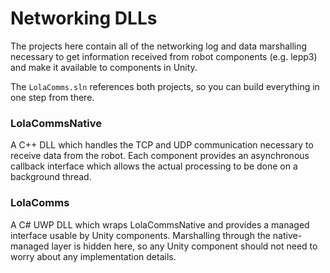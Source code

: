 # Networking DLLs

The projects here contain all of the networking log and data marshalling necessary to get information received from robot components (e.g. lepp3) and make it available to components in Unity.

The `LolaComms.sln` references both projects, so you can build everything in one step from there.

### LolaCommsNative

A C++ DLL which handles the TCP and UDP communication necessary to receive data from the robot. Each component provides an asynchronous callback interface which allows the actual processing to be done on a background thread. 

### LolaComms

A C# UWP DLL which wraps LolaCommsNative and provides a managed interface usable by Unity components. Marshalling through the native-managed layer is hidden here, so any Unity component should not need to worry about any implementation details.
